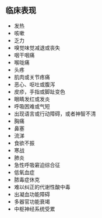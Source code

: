 ## 临床表现

- 发热
- 咳嗽
- 乏力
- 嗅觉味觉减退或丧失
- 咽干咽痛
- 喉咙痛
- 头疼
- 肌肉或关节疼痛
- 恶心、呕吐或腹泻
- 皮疹，手指或脚趾变色
- 眼睛发红或发炎
- 呼吸困难或气短
- 出现语言或行动障碍，或者神智不清
- 胸痛
- 鼻塞
- 流涕
- 食欲不振
- 寒战
- 肺炎
- 急性呼吸窘迫综合征
- 低氧血症
- 脓毒症休克
- 难以纠正的代谢性酸中毒
- 出凝血功能障碍
- 多器官功能衰竭
- 中枢神经系统受累
